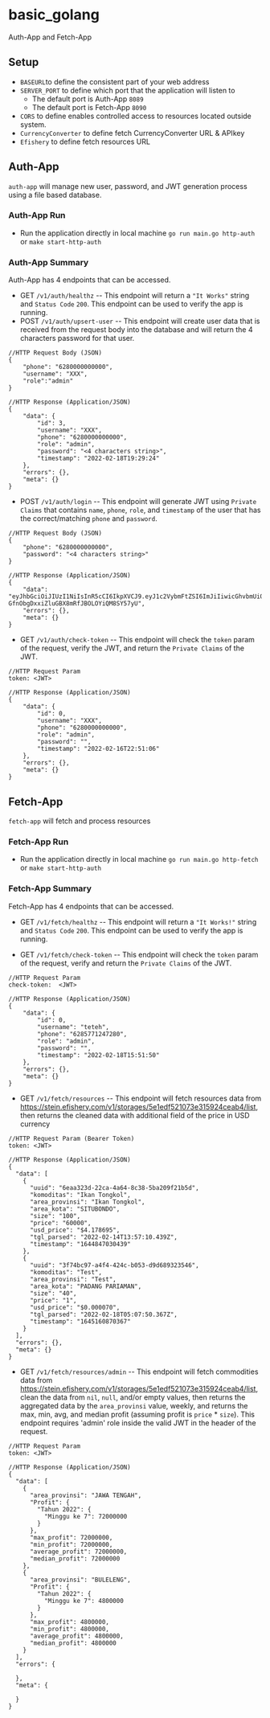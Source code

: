 # basic_golang 
Auth-App and Fetch-App

## Setup
* `BASEURL`to define the consistent part of your web address
* `SERVER_PORT` to define which port that the application will listen to 
	* The default port is Auth-App `8089`
    * The default port is Fetch-App `8090`
* `CORS` to define enables controlled access to resources located outside system.
* `CurrencyConverter` to define fetch CurrencyConverter URL & APIkey
* `Efishery` to define fetch resources URL

## Auth-App
`auth-app` will manage new user, password, and JWT generation process using a file based database.

### Auth-App Run
* Run the application directly in local machine 
`go run main.go http-auth`
or
`make start-http-auth`

### Auth-App Summary
Auth-App has 4 endpoints that can be accessed. 
* GET `/v1/auth/healthz` 
-- This endpoint will return a `"It Works"` string and `Status Code` `200`. This endpoint can be used to verify the app is running.
* POST `/v1/auth/upsert-user`
-- This endpoint will create user data that is received from the request body into the database and will return the 4 characters password for that user.
```
//HTTP Request Body (JSON)
{
    "phone": "6280000000000",
    "username": "XXX",
    "role":"admin"
}

//HTTP Response (Application/JSON)
{
    "data": {
        "id": 3,
        "username": "XXX",
        "phone": "6280000000000",
        "role": "admin",
        "password": "<4 characters string>",
        "timestamp": "2022-02-18T19:29:24"
    },
    "errors": {},
    "meta": {}
}
```
* POST `/v1/auth/login`
-- This endpoint will generate JWT using `Private Claims` that contains `name`, `phone`, `role`, and `timestamp` of the user that has the correct/matching `phone` and `password`.
```
//HTTP Request Body (JSON)
{
	"phone": "6280000000000",
	"password": "<4 characters string>"
}

//HTTP Response (Application/JSON)
{
    "data": "eyJhbGciOiJIUzI1NiIsInR5cCI6IkpXVCJ9.eyJ1c2VybmFtZSI6ImJiIiwicGhvbmUiOiI2Mjg1NzcxMjQ3Mjg5Iiwicm9sZSI6ImFkbWluIiwidGltZXN0YW1wIjoiMjAyMi0wMi0xOFQxOToyOToyNCJ9.DCXrwL-GfnObgDxxiZluGBX8mRfJBOLOYiQM8SY57yU",
    "errors": {},
    "meta": {}
}
```
* GET `/v1/auth/check-token`
-- This endpoint will check the `token` param of the request, verify the JWT, and return the `Private Claims` of the JWT.
```
//HTTP Request Param
token: <JWT>

//HTTP Response (Application/JSON)
{
    "data": {
        "id": 0,
        "username": "XXX",
        "phone": "6280000000000",
        "role": "admin",
        "password": "",
        "timestamp": "2022-02-16T22:51:06"
    },
    "errors": {},
    "meta": {}
}
```

## Fetch-App
`fetch-app` will fetch and process resources

### Fetch-App Run
* Run the application directly in local machine 
`go run main.go http-fetch`
or
`make start-http-auth`

### Fetch-App Summary
Fetch-App has 4 endpoints that can be accessed. 
* GET `/v1/fetch/healthz` 
-- This endpoint will return a `"It Works!"` string and `Status Code` `200`. This endpoint can be used to verify the app is running.

* GET `/v1/fetch/check-token`
-- This endpoint will check the `token` param of the request, verify and return the `Private Claims` of the JWT.
```
//HTTP Request Param
check-token:  <JWT>

//HTTP Response (Application/JSON)
{
    "data": {
        "id": 0,
        "username": "teteh",
        "phone": "6285771247280",
        "role": "admin",
        "password": "",
        "timestamp": "2022-02-18T15:51:50"
    },
    "errors": {},
    "meta": {}
}
```
* GET `/v1/fetch/resources`
-- This endpoint will fetch resources data from https://stein.efishery.com/v1/storages/5e1edf521073e315924ceab4/list, then returns the cleaned data with additional field of the price in USD currency
```
//HTTP Request Param (Bearer Token)
token: <JWT>

//HTTP Response (Application/JSON)
{
  "data": [
    {
      "uuid": "6eaa323d-22ca-4a64-8c38-5ba209f21b5d",
      "komoditas": "Ikan Tongkol",
      "area_provinsi": "Ikan Tongkol",
      "area_kota": "SITUBONDO",
      "size": "100",
      "price": "60000",
      "usd_price": "$4.178695",
      "tgl_parsed": "2022-02-14T13:57:10.439Z",
      "timestamp": "1644847030439"
    },
    {
      "uuid": "3f74bc97-a4f4-424c-b053-d9d689323546",
      "komoditas": "Test",
      "area_provinsi": "Test",
      "area_kota": "PADANG PARIAMAN",
      "size": "40",
      "price": "1",
      "usd_price": "$0.000070",
      "tgl_parsed": "2022-02-18T05:07:50.367Z",
      "timestamp": "1645160870367"
    }
  ],
  "errors": {},
  "meta": {}
}
```
* GET `/v1/fetch/resources/admin`
-- This endpoint will fetch commodities data from https://stein.efishery.com/v1/storages/5e1edf521073e315924ceab4/list, clean the data from `nil`, `null`, and/or empty values, then returns the aggregated data by the `area_provinsi` value, weekly, and returns the max, min, avg, and median profit (assuming profit is `price` * `size`). This endpoint requires 'admin' role inside the valid JWT in the header of the request.
```
//HTTP Request Param
token: <JWT>

//HTTP Response (Application/JSON)
{
  "data": [
    {
      "area_provinsi": "JAWA TENGAH",
      "Profit": {
        "Tahun 2022": {
          "Minggu ke 7": 72000000
        }
      },
      "max_profit": 72000000,
      "min_profit": 72000000,
      "average_profit": 72000000,
      "median_profit": 72000000
    },
    {
      "area_provinsi": "BULELENG",
      "Profit": {
        "Tahun 2022": {
          "Minggu ke 7": 4800000
        }
      },
      "max_profit": 4800000,
      "min_profit": 4800000,
      "average_profit": 4800000,
      "median_profit": 4800000
    }
  ],
  "errors": {
    
  },
  "meta": {
    
  }
}
```

